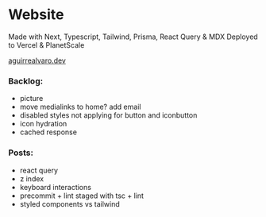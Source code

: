 # Website

Made with Next, Typescript, Tailwind, Prisma, React Query & MDX
Deployed to Vercel & PlanetScale

[aguirrealvaro.dev](https://aguirrealvaro.dev)

### Backlog:

- picture
- move medialinks to home? add email
- disabled styles not applying for button and iconbutton
- icon hydration
- cached response

### Posts:

- react query
- z index
- keyboard interactions
- precommit + lint staged with tsc + lint
- styled components vs tailwind
